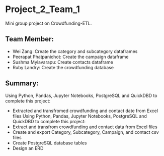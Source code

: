 # Project_2_Team_1

Mini group project on Crowdfunding-ETL.

## Team Member:
 - Wei Zang: Create the category and subcategory dataframes
 - Peerapat Phatpanichot: Create the campaign dataframe
 - Sushma Mylavarapu: Create contacts dataframe
 - Ruby Landry: Create the crowdfunding database

 ## Summary:
 Using Python, Pandas, Jupyter Notebooks, PostgreSQL and QuickDBD to complete this project:
 - Extracted and transfromed crowdfunding and contact date from Excel files
 Using Python, Pandas, Jupyter Notebooks, PostgreSQL and QuickDBD to complete this project:
 - Extract and transfrom crowdfunding and contact data from Excel files
 - Create and export Category, Subcategory, Campaign, and contact csv files
 - Create PostgreSQL database tables
 - Design an ERD



